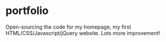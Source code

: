 portfolio
=========

Open-sourcing the code for my homepage, my first HTML/CSS/Javascript/jQuery website. Lots more improvement! 
